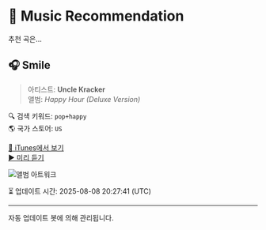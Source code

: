 
# 🎵 Music Recommendation

추천 곡은...

## 🎧 Smile  
> 아티스트: **Uncle Kracker**  
> 앨범: _Happy Hour (Deluxe Version)_  

🔍 검색 키워드: `pop+happy`  
🌎 국가 스토어: `US`

[🔗 iTunes에서 보기](https://music.apple.com/us/album/smile/328436251?i=328436584&uo=4)  
[▶️ 미리 듣기](https://audio-ssl.itunes.apple.com/itunes-assets/AudioPreview122/v4/3b/7c/bb/3b7cbb8b-89c6-c6d8-c718-3f56263fd9a2/mzaf_17778138524792161206.plus.aac.p.m4a)

![앨범 아트워크](https://is1-ssl.mzstatic.com/image/thumb/Music125/v4/46/55/51/46555158-8e19-cee9-8b76-ae41ab7f30a0/mzi.wfokkqwr.jpg/100x100bb.jpg)

⏳ 업데이트 시간: 2025-08-08 20:27:41 (UTC)

---
자동 업데이트 봇에 의해 관리됩니다.
